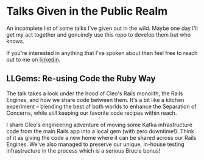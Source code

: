 # Talks Given in the Public Realm

An incomplete list of some talks I've given out in the wild. Maybe one day I'll get my act together and genuinely use this repo to develop them but who knows.

If you're interested in anything that I've spoken about then feel free to reach out to me on [linkedin](https://www.linkedin.com/in/joelbiffin/).

## LLGems: Re-using Code the Ruby Way

The talk takes a look under the hood of Cleo's Rails monolith, the Rails Engines, and how we share code between them. It's a bit like a kitchen experiment – blending the best of both worlds to enhance the Separation of Concerns, while still keeping our favorite code recipes within reach.

I share Cleo's engineering adventure of moving some Kafka infrastructure code from the main Rails app into a local gem (with zero downtime!). Think of it as giving the code a new home where it can be shared across our Rails Engines. We've also managed to preserve our unique, in-house testing infrastructure in the process which is a serious Brucie bonus!
